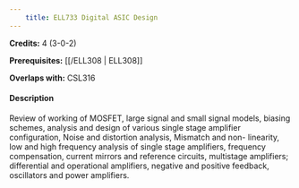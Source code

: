 ```yaml
---
    title: ELL733 Digital ASIC Design
---
```

**Credits:** 4 (3-0-2)



**Prerequisites:** [[/ELL308 | ELL308]]

**Overlaps with:** CSL316

#### Description 
Review of working of MOSFET, large signal and small signal models, biasing schemes, analysis and design of various single stage amplifier configuration, Noise and distortion analysis, Mismatch and non- linearity, low and high frequency analysis of single stage amplifiers, frequency compensation, current mirrors and reference circuits, multistage amplifiers; differential and operational amplifiers, negative and positive feedback, oscillators and power amplifiers.